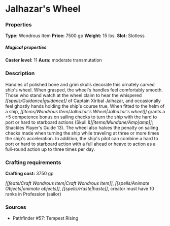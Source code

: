 ﻿---
Title: "Jalhazar's Wheel"
Type: "Wondrous Item"
Price: "7500 gp"
Weight: "15 lbs."
Slot: "Slotless"
Caster level: "11"
Aura: "moderate transmutation"
Description: |
  "Handles of polished bone and grim skulls decorate this ornately carved ship's wheel. When grasped, the wheel's handles feel comfortably smooth. Those who stand watch at the wheel claim to hear the whispered guidance of Captain Xiribal Jalhazar, and occasionally feel ghostly hands holding the ship's course true. When fitted to the helm of a ship, _Jalhazar's wheel_ grants a +5 competence bonus on sailing checks to turn the ship with the hard to port or hard to starboard actions (_Skull &amp; Shackles Player's Guide _13). The wheel also halves the penalty on sailing checks made when turning the ship while traveling at three or more times the ship's acceleration. In addition, the ship's pilot can combine a hard to port or hard to starboard action with a full ahead or heave to action as a full-round action up to three times per day."
Crafting cost: "3750 gp"
Sources: "['Pathfinder #57: Tempest Rising']"
---

# Jalhazar's Wheel

### Properties

**Type:** Wondrous Item **Price:** 7500 gp **Weight:** 15 lbs. **Slot:** Slotless

##### Magical properties

**Caster level:** 11 **Aura:** moderate transmutation

### Description

Handles of polished bone and grim skulls decorate this ornately carved ship's wheel. When grasped, the wheel's handles feel comfortably smooth. Those who stand watch at the wheel claim to hear the whispered _[[spells/Guidance|guidance]]_ of Captain Xiribal Jalhazar, and occasionally feel ghostly hands holding the ship's course true. When fitted to the helm of a ship, _[[items/Wondrous Item/Jalhazar's Wheel|Jalhazar's wheel]]_ grants a +5 competence bonus on sailing checks to turn the ship with the hard to port or hard to starboard actions (Skull &_[[items/Mundane/Amp|amp]]_; Shackles Player's Guide 13). The wheel also halves the penalty on sailing checks made when turning the ship while traveling at three or more times the ship's acceleration. In addition, the ship's pilot can combine a hard to port or hard to starboard action with a full ahead or heave to action as a full-round action up to three times per day.

### Crafting requirements

**Crafting cost:** 3750 gp

_[[feats/Craft Wondrous Item|Craft Wondrous Item]]_, _[[spells/Animate Objects|animate objects]]_, _[[spells/Haste|haste]]_, creator must have 10 ranks in Profession (sailor)

### Sources

* Pathfinder #57: Tempest Rising